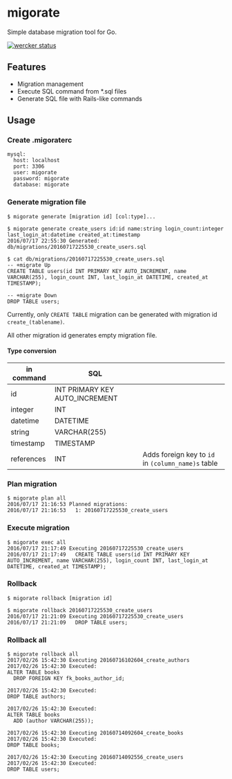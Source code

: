 migorate
===

Simple database migration tool for Go.

[![wercker status](https://app.wercker.com/status/d56e8c9b3a5e5aa6d81d4f8c9c74a4ff/m "wercker status")](https://app.wercker.com/project/bykey/d56e8c9b3a5e5aa6d81d4f8c9c74a4ff)

## Features
- Migration management
- Execute SQL command from \*.sql files
- Generate SQL file with Rails-like commands

## Usage
### Create .migoraterc
```
mysql:
  host: localhost
  port: 3306
  user: migorate
  password: migorate
  database: migorate
```

### Generate migration file
```shell
$ migorate generate [migration id] [col:type]...
```

```shell
$ migorate generate create_users id:id name:string login_count:integer last_login_at:datetime created_at:timestamp
2016/07/17 22:55:30 Generated: db/migrations/20160717225530_create_users.sql

$ cat db/migrations/20160717225530_create_users.sql
-- +migrate Up
CREATE TABLE users(id INT PRIMARY KEY AUTO_INCREMENT, name VARCHAR(255), login_count INT, last_login_at DATETIME, created_at TIMESTAMP);

-- +migrate Down
DROP TABLE users;
```

Currently, only `CREATE TABLE` migration can be generated with migration id `create_(tablename)`.

All other migration id generates empty migration file.

#### Type conversion
| in command | SQL |  |
|---|---|---|
| id | INT PRIMARY KEY AUTO_INCREMENT |  |
| integer | INT |  |
| datetime | DATETIME |  |
| string | VARCHAR(255) |  |
| timestamp | TIMESTAMP |  |
| references | INT | Adds foreign key to `id` in `(column_name)s` table |

### Plan migration
```shell
$ migorate plan all
2016/07/17 21:16:53 Planned migrations:
2016/07/17 21:16:53   1: 20160717225530_create_users
```

### Execute migration
```shell
$ migorate exec all
2016/07/17 21:17:49 Executing 20160717225530_create_users
2016/07/17 21:17:49   CREATE TABLE users(id INT PRIMARY KEY AUTO_INCREMENT, name VARCHAR(255), login_count INT, last_login_at DATETIME, created_at TIMESTAMP);
```

### Rollback
```shell
$ migorate rollback [migration id]
```

```shell
$ migorate rollback 20160717225530_create_users
2016/07/17 21:21:09 Executing 20160717225530_create_users
2016/07/17 21:21:09   DROP TABLE users;
```

### Rollback all
```shell
$ migorate rollback all
2017/02/26 15:42:30 Executing 20160716102604_create_authors
2017/02/26 15:42:30 Executed:
ALTER TABLE books
  DROP FOREIGN KEY fk_books_author_id;

2017/02/26 15:42:30 Executed:
DROP TABLE authors;

2017/02/26 15:42:30 Executed:
ALTER TABLE books
  ADD (author VARCHAR(255));

2017/02/26 15:42:30 Executing 20160714092604_create_books
2017/02/26 15:42:30 Executed:
DROP TABLE books;

2017/02/26 15:42:30 Executing 20160714092556_create_users
2017/02/26 15:42:30 Executed:
DROP TABLE users;
```
